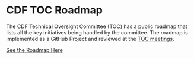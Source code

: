 # CDF TOC Roadmap

The CDF Technical Oversight Committee (TOC) has a public roadmap that lists all the key initiatives being handled by the committee.
The roadmap is implemented as a GitHub Project and reviewed at the [TOC meetings](https://github.com/cdfoundation/toc#communication).

[See the Roadmap Here](https://github.com/orgs/cdfoundation/projects/2/views/1)

